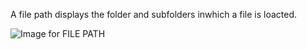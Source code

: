 A file path displays the folder and subfolders inwhich a file is loacted.

![Image for FILE PATH](https://tr4.cbsistatic.com/hub/i/r/2017/06/28/2faf8663-047c-4036-8547-124300b528d6/resize/1200x/19f555b58cac04dfe122659c84f5885a/patha.jpg)
